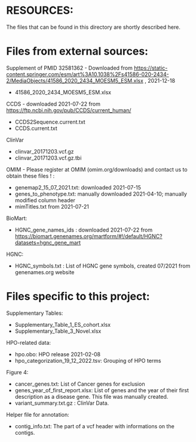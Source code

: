 # RESOURCES:

The files that can be found in this directory are shortly described here.

# Files from external sources:

Supplement of PMID 32581362 - Downloaded from https://static-content.springer.com/esm/art%3A10.1038%2Fs41586-020-2434-2/MediaObjects/41586_2020_2434_MOESM5_ESM.xlsx , 2021-12-18
- 41586_2020_2434_MOESM5_ESM.xlsx

CCDS - downloaded 2021-07-22 from https://ftp.ncbi.nih.gov/pub/CCDS/current_human/
- CCDS2Sequence.current.txt
- CCDS.current.txt

ClinVar
- clinvar_20171203.vcf.gz
- clinvar_20171203.vcf.gz.tbi

OMIM - Please register at OMIM (omim.org/downloads) and contact us to obtain these files ! :
- genemap2_15_07_2021.txt: downloaded 2021-07-15
- genes_to_phenotype.txt: manually downloaded 2021-04-10; manually modified column header
- mimTitles.txt from 2021-07-21

BioMart:
- HGNC_gene_names_ids : downloaded 2021-07-22 from https://biomart.genenames.org/martform/#!/default/HGNC?datasets=hgnc_gene_mart

HGNC:
- HGNC_symbols.txt : List of HGNC gene symbols, created 07/2021 from genenames.org website


# Files specific to this project:

Supplementary Tables:
- Supplementary_Table_1_ES_cohort.xlsx
- Supplementary_Table_3_Novel.xlsx

HPO-related data:
- hpo.obo: HPO release 2021-02-08
- hpo_categorization_19_12_2022.tsv: Grouping of HPO terms

Figure 4:
- cancer_genes.txt: List of Cancer genes for exclusion
- genes_year_of_first_report.xlsx: List of genes and the year of their first description as a disease gene. This file was manually created.
- variant_summary.txt.gz : ClinVar Data.

Helper file for annotation:
- contig_info.txt: The part of a vcf header with informations on the contigs.
